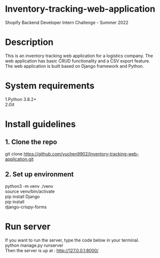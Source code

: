 # Inventory-tracking-web-application
Shopify Backend Developer Intern Challenge - Summer 2022
# Description 
This is an inventory tracking web application for a logistics company. The web application has basic CRUD functionality and a CSV export feature.\
The web application is built based on Django framework and Python.
# System requirements
1.Python 3.8.2+\
2.Git
# Install guidelines
## 1. Clone the repo 
git clone https://github.com/yuchen9902/Inventory-tracking-web-application.git
## 2. Set up environment
python3 -m venv ./venv\
source venv/bin/activate\
pip install Django\
pip install \
django-crispy-forms
# Run server 
If you want to run the server, type the code below in your terminal.\
python manage.py runserver\
Then the server is up at : http://127.0.0.1:8000/




